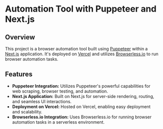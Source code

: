 # Automation Tool with Puppeteer and Next.js

## Overview

This project is a browser automation tool built using [Puppeteer](https://pptr.dev/) within a [Next.js](https://nextjs.org/) application. It's deployed on [Vercel](https://vercel.com/) and utilizes [Browserless.io](https://www.browserless.io/) to run browser automation tasks.

## Features

- **Puppeteer Integration:** Utilizes Puppeteer's powerful capabilities for web scraping, browser testing, and automation.
- **Next.js Application:** Built on Next.js for server-side rendering, routing, and seamless UI interactions.
- **Deployment on Vercel:** Hosted on Vercel, enabling easy deployment and scalability.
- **Browserless.io Integration:** Uses Browserless.io for running browser automation tasks in a serverless environment.
